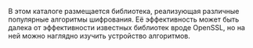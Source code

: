 В этом каталоге размещается библиотека, реализующая различные популярные алгоритмы шифрования. Её эффективность может быть далека от эффективности известных библиотек вроде OpenSSL, но на ней можно наглядно изучить устройство алгоритмов.
